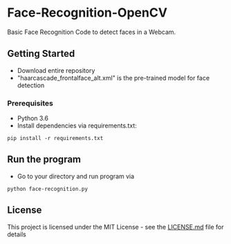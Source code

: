 # Face-Recognition-OpenCV
Basic Face Recognition Code to detect faces in a Webcam.


## Getting Started

- Download entire repository
- "haarcascade_frontalface_alt.xml" is the pre-trained model for face detection

### Prerequisites

- Python 3.6
- Install dependencies via requirements.txt:

```
pip install -r requirements.txt
```

## Run the program

- Go to your directory and run program via

```
python face-recognition.py
```

## License

This project is licensed under the MIT License - see the [LICENSE.md](LICENSE.md) file for details
